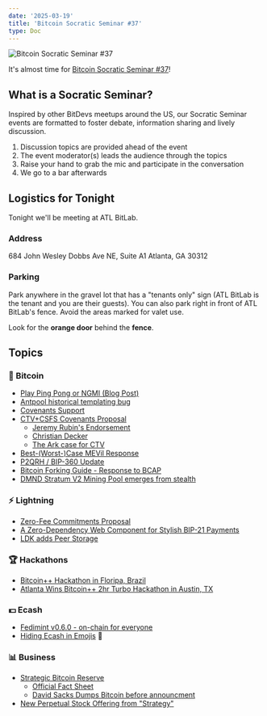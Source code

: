 ```yaml
---
date: '2025-03-19'
title: 'Bitcoin Socratic Seminar #37'
type: Doc
---
```


![Bitcoin Socratic Seminar #37](/bitcoin-socratic-seminar-37.jpg)

It's almost time for <a href="https://www.meetup.com/atlantabitdevs/">Bitcoin Socratic Seminar #37</a>!

## What is a Socratic Seminar?

Inspired by other BitDevs meetups around the US, our Socratic Seminar events are formatted to foster debate, information sharing and lively discussion.

1. Discussion topics are provided ahead of the event
2. The event moderator(s) leads the audience through the topics
3. Raise your hand to grab the mic and participate in the conversation
4. We go to a bar afterwards

## Logistics for Tonight

Tonight we'll be meeting at ATL BitLab.

### Address

684 John Wesley Dobbs Ave NE,
Suite A1
Atlanta, GA 30312

### Parking

Park anywhere in the gravel lot that has a "tenants only" sign (ATL BitLab is the tenant and you are their guests). You can also park right in front of ATL BitLab's fence. Avoid the areas marked for valet use.

Look for the **orange door** behind the **fence**.

## Topics

### 🧡 Bitcoin

- [Play Ping Pong or NGMI (Blog Post)](https://blog.brollup.org/play-ping-pong-or-ngmi-01c36667c21f)
- [Antpool historical templating bug](https://b10c.me/observations/14-antpool-and-friends-invalid-mining-jobs/)
- [Covenants Support](https://en.bitcoin.it/w/index.php?title=Covenants_support)
- [CTV+CSFS Covenants Proposal](https://delvingbitcoin.org/t/ctv-csfs-can-we-reach-consensus-on-a-first-step-towards-covenants/1509)
  - [Jeremy Rubin's Endorsement](https://x.com/JeremyRubin/status/1895676912401252588)
  - [Christian Decker](https://x.com/Snyke/status/1895880013796556818)
  - [The Ark case for CTV](https://delvingbitcoin.org/t/the-ark-case-for-ctv/1528)
- [Best-(Worst-)Case MEVil Response](https://delvingbitcoin.org/t/best-worst-case-mevil-response/1465)
- [P2QRH / BIP-360 Update](https://mailing-list.bitcoindevs.xyz/bitcoindev/8797807d-e017-44e2-b419-803291779007n@googlegroups.com/)
- [Bitcoin Forking Guide - Response to BCAP](https://delvingbitcoin.org/t/bitcoin-forking-guide/1451)
- [DMND Stratum V2 Mining Pool emerges from stealth](https://x.com/DEMAND_POOL/status/1902054071940370540)

### ⚡️ Lightning

- [Zero-Fee Commitments Proposal](https://delvingbitcoin.org/t/zero-fee-commitments-for-mobile-wallets/1453)
- [A Zero-Dependency Web Component for Stylish BIP-21 Payments](https://stacker.news/items/893417)
- [LDK adds Peer Storage](https://github.com/lightningdevkit/rust-lightning/pull/3575)

### 🏆 Hackathons

- [Bitcoin++ Hackathon in Floripa, Brazil](https://gist.github.com/supertestnet/9808060c7e03fd1001f17d242da5f30b)
- [Atlanta Wins Bitcoin++ 2hr Turbo Hackathon in Austin, TX](https://devpost.com/software/bitdoom)

### 💵 Ecash

- [Fedimint v0.6.0 - on-chain for everyone](https://github.com/fedimint/fedimint/releases/tag/v0.6.0)
- [Hiding Ecash in Emojis](https://cashu.me/) 🥜󠅓󠅑󠅣󠅘󠅥󠄲󠅟󠄢󠄶󠅤󠅕󠄲󠅘󠅟󠅔󠄸󠅂󠅧󠅓󠅪󠅟󠅦󠄼󠄢󠄡󠅠󠅒󠅞󠅁󠅥󠅒󠄷󠄥󠄢󠅒󠄢󠅨󠄠󠅕󠅙󠄥󠅚󠅒󠄢󠄡󠅘󠅔󠅇󠄾󠅪󠅉󠅈󠅂󠅘󠅔󠄹󠄷󠅙󠅉󠅇󠅜󠄹󠄱󠄺󠅏󠅔󠅕󠄧󠄻󠄿󠅗󠅙󠄶󠅘󠅓󠄹󠄿󠅚󠅉󠅇󠄵󠅁󠅉󠅈󠄾󠄤󠅁󠄷󠄾󠅚󠄿󠄷󠄵󠄢󠄿󠄴󠄱󠄢󠄽󠄴󠄽󠄣󠅉󠄢󠄾󠅜󠄽󠄢󠄶󠅚󠄿󠅄󠅔󠅚󠄾󠅪󠅁󠄥󠄿󠄴󠅂󠅝󠅉󠅇󠅆󠅙󠅉󠄢󠄹󠄠󠄾󠅇󠅊󠅜󠄿󠅄󠅉󠄤󠅊󠅄󠅛󠅧󠅉󠅇󠄾󠅛󠄿󠅄󠅂󠅙󠅉󠅪󠅅󠄢󠄽󠅄󠄹󠄣󠄾󠄢󠅉󠅨󠄽󠅪󠅘󠅚󠄽󠅚󠄾󠅘󠅊󠄴󠄲󠅘󠅉󠄡󠅗󠅘󠄱󠄣󠅘󠅛󠄽󠅕󠄽󠅙󠄹󠄤󠄻󠅩󠅘󠅁󠅂󠅕󠅊󠅪󠄤󠅇󠅒󠄽󠄠󠄵󠄲󠄝󠅥󠄡󠅠󠄹󠄸󠄾󠅢󠅢󠅟󠄶󠄱󠄹󠄧󠅃󠅓󠅄󠅑󠅊󠅟󠄢󠄶󠅘󠄲󠄷󠄶󠅪󠅕󠄵󠄱󠅪󠄾󠄷󠅉󠅨󠄽󠄢󠅉󠄣󠅊󠅄󠅆󠅙󠄽󠅚󠅛󠄢󠄾󠅪󠅜󠅛󠅊󠅄󠄹󠅪󠄾󠅚󠄽󠄥󠅊󠅚󠅘󠅜󠄿󠄴󠅁󠅩󠄾󠅚󠅉󠅪󠅉󠅚󠅛󠅨󠅊󠅚󠅓󠄥󠅉󠅄󠅊󠅚󠅉󠅝󠅂󠅛󠄾󠅄󠄶󠅝󠄾󠅚󠅗󠄤󠄾󠅪󠅂󠅚󠅉󠅇󠄽󠄠󠅊󠅇󠅂󠅛󠄾󠅇󠄶󠅝󠄽󠄴󠄹󠄠󠅉󠅇󠄾󠅉󠄹󠅁󠄿󠅀󠅪󠄢󠅛󠅖󠅘󠅔󠅤󠅪󠄺󠅠󠅝󠅡󠄾󠄶󠅙󠅢󠄱󠅂󠅇󠄠󠅥󠅏󠅒󠄷󠄹󠅡󠅩󠄳󠅣󠅀󠅅󠄤󠄻󠅅󠄸󠅠󠅙󠄲󠄴󠅆󠅛󠅡󠄾󠅘󠅉󠅁󠄶󠅘󠅓󠄣󠅘󠄱󠄽󠅇󠅅󠄠󠄾󠄴󠄲󠅚󠅉󠅪󠄹󠅪󠄿󠄴󠅓󠄠󠄽󠅇󠅊󠅜󠄿󠄴󠅉󠄢󠄽󠅄󠅁󠅧󠄿󠅄󠅔󠅘󠄽󠅚󠅁󠄢󠄾󠅪󠅓󠄢󠄿󠄴󠅓󠄠󠄽󠅪󠄾󠅜󠄽󠅪󠄽󠅪󠅊󠅚󠄵󠄤󠄽󠅝󠅉󠄠󠅊󠅚󠅜󠅝󠄿󠅄󠄽󠅩󠄽󠅝󠅆󠅙󠄽󠅪󠄲󠅜󠄽󠄴󠄹󠄢󠅉󠅚󠄺󠅛󠅉󠅝󠄶󠅚󠅇󠄳󠄵󠄳󠅀󠅓󠅁󠄩󠄲󠅥󠄣󠄲󠅢󠅨󠄿󠅔󠅏󠅖󠅏󠄵󠄷󠅓󠄦󠅡󠅡󠄻󠅡󠅧󠅨󠅙󠄢󠄣󠅊󠅏󠅁󠄻󠅇󠅜󠄲󠄹󠄢󠅙󠅑󠅗󠅗󠄾󠅛

### 📊 Business

- [Strategic Bitcoin Reserve](https://x.com/davidsacks47/status/1897802280738734236)
  - [Official Fact Sheet](https://www.whitehouse.gov/fact-sheets/2025/03/fact-sheet-president-donald-j-trump-establishes-the-strategic-bitcoin-reserve-and-u-s-digital-asset-stockpile/)
  - [David Sacks Dumps Bitcoin before announcment](https://bitcoinnews.com/legal/david-sacks-sold-200m-digital-assets/)
- [New Perpetual Stock Offering from "Strategy"](https://x.com/saylor/status/1901969874441654434)

